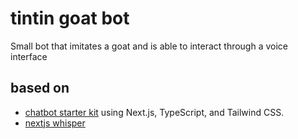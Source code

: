 # tintin goat bot

Small bot that imitates a goat and is able to interact through a voice interface

## based on
 - [chatbot starter kit](https://twitter.com/mckaywrigley/status/1634549098954248193?s=46&t=AowqkodyK6B4JccSOxSPew) using Next.js, TypeScript, and Tailwind CSS.
 - [nextjs whisper](https://github.com/snettah/nextjs-whisper)

